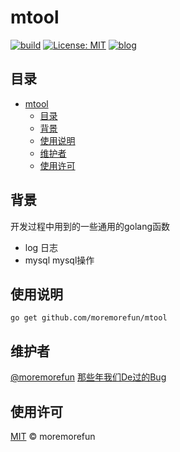 # mtool

[![build](https://github.com/moremorefun/mtool/workflows/build/badge.svg)](https://github.com/moremorefun/mtool/actions?query=workflow%3Abuild)
[![License: MIT](https://img.shields.io/badge/License-MIT-brightgreen.svg)](https://github.com/moremorefun/mtool/blob/master/LICENSE)
[![blog](https://img.shields.io/badge/blog-@moremorefun-brightgreen.svg)](https://www.jidangeng.com)


## 目录

- [mtool](#mtool)
  - [目录](#目录)
  - [背景](#背景)
  - [使用说明](#使用说明)
  - [维护者](#维护者)
  - [使用许可](#使用许可)

## 背景

开发过程中用到的一些通用的golang函数

- log 日志
- mysql mysql操作


## 使用说明

```go get github.com/moremorefun/mtool```
   
## 维护者

[@moremorefun](https://github.com/moremorefun)
[那些年我们De过的Bug](https://www.jidangeng.com)

## 使用许可

[MIT](LICENSE) © moremorefun
